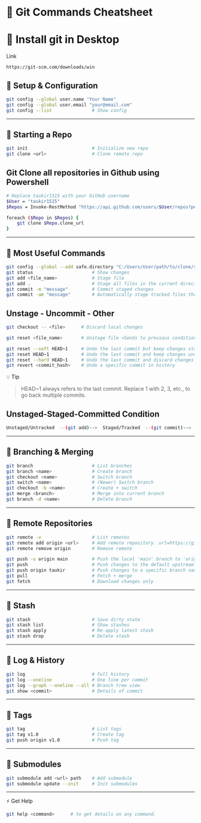 # 📝 Git Commands Cheatsheet

# 🔹 Install git in Desktop
Link
```
https://git-scm.com/downloads/win
```

## 🔹 Setup & Configuration
```bash
git config --global user.name "Your Name"
git config --global user.email "your@email.com"
git config --list               # Show config
```

---

## 🔹 Starting a Repo
```bash
git init                        # Initialize new repo
git clone <url>                 # Clone remote repo
```
## Git Clone all repositories in Github using Powershell

```bash
# Replace taukir1515 with your GitHub username
$User = "taukir1515"
$Repos = Invoke-RestMethod "https://api.github.com/users/$User/repos?per_page=100"

foreach ($Repo in $Repos) {
    git clone $Repo.clone_url
}
```

---

## 🔹 Most Useful Commands
```bash
git config --global --add safe.directory "C:/Users/User/path/to/clone/repo"     # Tells Git you trust the repository location so Git won't                                                                                  block operations
git status                      # Show changes
git add <file_name>             # Stage file
git add .                       # Stage all files in the current directory and all its subdirectories.
git commit -m "message"         # Commit staged changes
git commit -am "message"        # Automatically stage tracked files that have been modified or deleted (with `git add`).
```

## Unstage - Uncommit - Other

```bash
git checkout -- <file>      # Discard local changes

git reset <file_name>       # Unstage file <Sends to previous condition of git add>

git reset --soft HEAD~1     # Undo the last commit but keep changes staged
git reset HEAD~1            # Undo the last commit and keep changes unstaged
git reset --hard HEAD~1     # Undo the last commit and discard changes completely
git revert <commit_hash>    # Undo a specific commit in history
```

💡 Tip
> HEAD~1 always refers to the last commit.
> Replace 1 with 2, 3, etc., to go back multiple commits.

## Unstaged-Staged-Committed Condition

```bash
Unstaged/Untracked  --(git add)-->  Staged/Tracked  --(git commit)-->  Committed
```

---

## 🔹 Branching & Merging
```bash
git branch                      # List branches
git branch <name>               # Create branch
git checkout <name>             # Switch branch
git switch <name>               # (Newer) Switch branch
git checkout -b <name>          # Create + switch
git merge <branch>              # Merge into current branch
git branch -d <name>            # Delete branch
```

---

## 🔹 Remote Repositories
```bash
git remote -v                   # List remotes
git remote add origin <url>     # Add remote repository. url=https://github.com/Taukir1515/securityPlayground
git remote remove origin        # Remove remote

git push -u origin main         # Push the local 'main' branch to 'origin' for the first time and set it as the default upstream
git push                        # Push changes to the default upstream branch (remembered via -u)
git push origin taukir          # Push changes to a specific branch named 'taukir' on the remote
git pull                        # Fetch + merge
git fetch                       # Download changes only
```


---

## 🔹 Stash
```bash
git stash                       # Save dirty state
git stash list                  # Show stashes
git stash apply                 # Re-apply latest stash
git stash drop                  # Delete stash
```

---

## 🔹 Log & History
```bash
git log                         # Full history
git log --oneline               # One line per commit
git log --graph --oneline --all # Branch tree view
git show <commit>               # Details of commit
```

---

## 🔹 Tags
```bash
git tag                         # List tags
git tag v1.0                    # Create tag
git push origin v1.0            # Push tag
```

---

## 🔹 Submodules
```bash
git submodule add <url> path    # Add submodule
git submodule update --init     # Init submodules
```

---

⚡ Get Help  
```bash
git help <command>      # to get details on any command.
```


